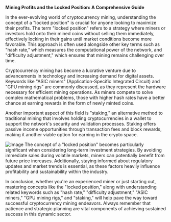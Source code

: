 **Mining Profits and the Locked Position: A Comprehensive Guide**

In the ever-evolving world of cryptocurrency mining, understanding the concept of a "locked position" is crucial for anyone looking to maximize their profits. The term "locked position" refers to a strategy where miners or investors hold onto their mined coins without selling them immediately, effectively locking in their gains until market conditions become more favorable. This approach is often used alongside other key terms such as "hash rate," which measures the computational power of the network, and "difficulty adjustment," which ensures that mining remains challenging over time.

Cryptocurrency mining has become a lucrative venture due to advancements in technology and increasing demand for digital assets. Keywords like "ASIC miners" (Application-Specific Integrated Circuit) and "GPU mining rigs" are commonly discussed, as they represent the hardware necessary for efficient mining operations. As miners compete to solve complex mathematical problems, those with higher hash rates have a better chance at earning rewards in the form of newly minted coins.

Another important aspect of this field is "staking," an alternative method to traditional mining that involves holding cryptocurrencies in a wallet to support the network's security and validation processes. Staking offers passive income opportunities through transaction fees and block rewards, making it another viable option for earning in the crypto space.


![Image](https://github.com/user-attachments/assets/31692037-0104-4703-abd1-696b6a7dd41b)
The concept of a "locked position" becomes particularly significant when considering long-term investment strategies. By avoiding immediate sales during volatile markets, miners can potentially benefit from future price increases. Additionally, staying informed about regulatory updates and market trends is essential, as these factors heavily influence profitability and sustainability within the industry.

In conclusion, whether you're an experienced miner or just starting out, mastering concepts like the "locked position," along with understanding related keywords such as "hash rate," "difficulty adjustment," "ASIC miners," "GPU mining rigs," and "staking," will help pave the way toward successful cryptocurrency mining endeavors. Always remember that patience and strategic planning are vital components of achieving sustained success in this dynamic sector.